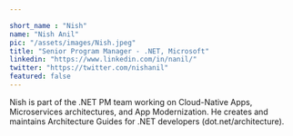```yaml
---

short_name : "Nish"
name: "Nish Anil"
pic: "/assets/images/Nish.jpeg"
title: "Senior Program Manager - .NET, Microsoft"
linkedin: "https://www.linkedin.com/in/nanil/"
twitter: "https://twitter.com/nishanil"
featured: false
---
```


Nish is part of the .NET PM team working on Cloud-Native Apps, Microservices architectures, and App Modernization. He creates and maintains Architecture Guides for .NET developers (dot.net/architecture).